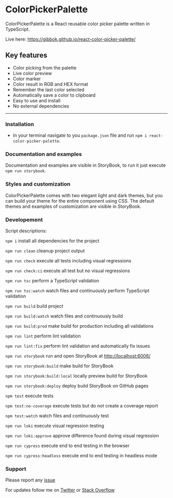 # ColorPickerPalette

ColorPickerPalette is a React reusable color picker palette written in TypeScript.

Live here: <https://gibbok.github.io/react-color-picker-palette/>

## Key features

- Color picking from the palette
- Live color preview
- Color marker
- Color result in RGB and HEX format
- Remember the last color selected
- Automatically save a color to clipboard
- Easy to use and install
- No external dependencies

---

### Installation

- In your terminal navigate to you `package.json` file and run `npm i react-color-picker-palette`.

### Documentation and examples

Documentation and examples are visible in StoryBook, to run it just execute `npm run storybook`.

### Styles and customization

ColorPickerPalette comes with two elegant light and dark themes, but you can build your theme for the entire component using CSS.
The default themes and examples of customization are visible in StoryBook.

### Developement

Script descriptions:

`npm i` install all dependencies for the project

`npm run clean` cleanup project output

`npm run check` execute all tests including visual regressions

`npm run check:ci` execute all test but no visual regressions

`npm run tsc` perform a TypeScript validation

`npm run tsc:watch` watch files and continuously perform TypeScript validation

`npm run build` build project

`npm run build:watch` watch files and continuously build

`npm run build:prod` make build for production including all validations

`npm run lint` perform lint validation

`npm run lint:fix` perform lint validation and automatically fix issues

`npm run storybook` run and open StoryBook at <http://localhost:6006/>

`npm run storybook:build` make build for StoryBook

`npm run storybook:build:local` locally preview build for StoryBook

`npm run storybook:deploy` deploy build StoryBook on GitHub pages

`npm test` execute tests

`npm test:no-coverage` execute tests but do not create a coverage report

`npm test:watch` watch files and continuously test

`npm run loki` execute visual regression testing

`npm run loki:approve` approve difference found during visual regression

`npm run cypress` execute end to end testing in the browser

`npm run cypress:headless` execute end to end testing in headless mode

### Support

Please report any [issue](https://github.com/gibbok/react-color-picker-palette/issues)

For updates follow me on [Twitter](https://twitter.com/gibbok_coding) or [Stack Overflow](https://stackoverflow.com/users/379008/gibbok)
